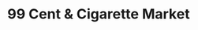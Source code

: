 ---
title: "99 Cent & Cigarette Market"
url: /manchester/99-cent-and-cigarette-market/
shop: variety store
---